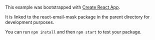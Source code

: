 This example was bootstrapped with [Create React App](https://github.com/facebook/create-react-app).

It is linked to the react-email-mask package in the parent directory for development purposes.

You can run `npm install` and then `npm start` to test your package.
